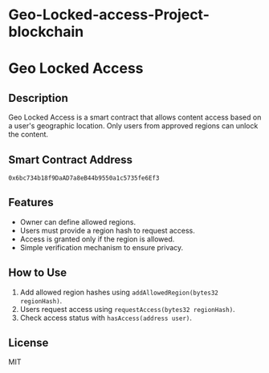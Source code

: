 # Geo-Locked-access-Project-blockchain
# Geo Locked Access

## Description
Geo Locked Access is a smart contract that allows content access based on a user's geographic location. Only users from approved regions can unlock the content.

## Smart Contract Address
`0x6bc734b18f9DaAD7a8eB44b9550a1c5735fe6Ef3`

## Features
- Owner can define allowed regions.
- Users must provide a region hash to request access.
- Access is granted only if the region is allowed.
- Simple verification mechanism to ensure privacy.

## How to Use
1. Add allowed region hashes using `addAllowedRegion(bytes32 regionHash)`.
2. Users request access using `requestAccess(bytes32 regionHash)`.
3. Check access status with `hasAccess(address user)`.

## License
MIT

